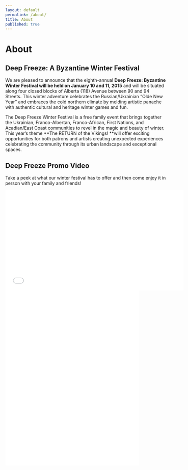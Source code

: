 ```yaml
---
layout: default
permalink: /about/
title: About
published: true
---
```


# About

## Deep Freeze: A Byzantine Winter Festival

We are pleased to announce that the eighth-annual **Deep Freeze: Byzantine Winter Festival will be held on January 10 and 11, 2015** and will be situated along four closed blocks of Alberta (118) Avenue between 90 and 94 Streets. This winter adventure celebrates the Russian/Ukrainian “Olde New Year” and embraces the cold northern climate by melding artistic panache with authentic cultural and heritage winter games and fun.

The Deep Freeze Winter Festival is a free family event that brings together the Ukrainian, Franco-Albertan, Franco-African, First Nations, and Acadian/East Coast communities to revel in the magic and beauty of winter. This year’s theme **The RETURN of the Vikings! **will offer exciting opportunities for both patrons and artists creating unexpected experiences celebrating the community through its urban landscape and exceptional spaces.

## Deep Freeze Promo Video

Take a peek at what our winter festival has to offer and then come enjoy it in person with your family and friends!

<iframe width="560" height="315" src="//www.youtube.com/embed/CEpx6dJOWQ4" frameborder="0" allowfullscreen></iframe>


<iframe width="420" height="236" src="//www.youtube.com/embed/MeE6-7bGCt8" frameborder="0" allowfullscreen></iframe>


<iframe width="420" height="315" src="//www.youtube.com/embed/jVdqzO8Pa68" frameborder="0" allowfullscreen></iframe>


